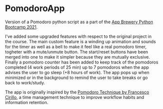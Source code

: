# PomodoroApp
Version of a Pomodoro python script as a part of the [App Brewery Python Bootcamp 2021](https://www.udemy.com/course/100-days-of-code/).

I've added some upgraded features with respect to the original project in the course.
The main custom feature is a winding up animation and sounds for the timer as well as a bell to
make it feel like a real pomodoro timer, togheter with a mute/unmute button. The start/reset buttons have been merged into one to make it simpler because they are mutually exclusive. Finally a pomodoro counter has been added to keep track of the pomodoros completed (4 work periods of 25 min) up to 7 pomodoros when the app advises the user to go sleep (+8 hours of work). The app pops up when minimized or in the background to remind the user to take breaks or go back to work/study.

The app is originally inspired by the [Pomodoro Technique by Francesco Cirillo](https://francescocirillo.com/pages/pomodoro-technique), a time management technique to improve workflow habits and information retention. 
